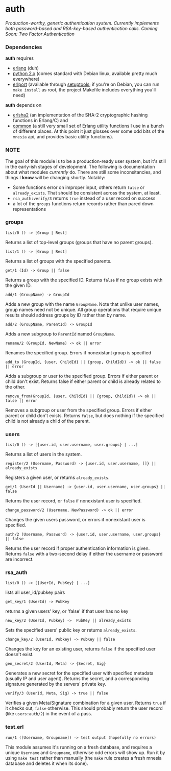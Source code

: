 # auth

*Production-worthy, generic authentication system. Currently implements both password-based and RSA-key-based authentication calls.*
*Coming Soon: Two Factor Authentication*

### Dependencies

**auth** requires

- [erlang](http://www.erlang.org/) (duh)
- [python 2.x](http://www.python.org/getit/releases/2.7/) (comes standard with Debian linux, available pretty much everywhere)
- [erlport](http://erlport.org/) (available through [setuptools](http://pypi.python.org/pypi/setuptools); if you're on Debian, you can run `make install` as root, the project Makefile includes everything you'll need)

**auth** depends on 

- [erlsha2](https://github.com/vinoski/erlsha2) (an implementation of the SHA-2 cryptographic hashing functions in Erlang/C) and 
- [common](https://github.com/Inaimathi/common) (a still very small set of Erlang utility functions I use in a bunch of different places. At this point it just glosses over some odd bits of the `mnesia` api, and provides basic utility functions).

### NOTE

The goal of this module is to be a production-ready user system, but it's still in the early-ish stages of development. The following is documentation about what modules *currently* do. There are still some inconsitancies, and things I **know** will be changing shortly. Notably:

- Some functions error on improper input, others return `false` or `already_exists`. That should be consistent across the system, at least.
- `rsa_auth:verify/3` returns `true` instead of a user record on success
- a lot of the `groups` functions return records rather than pared down representations

### groups

    list/0 () -> [Group | Rest]

Returns a list of top-level groups (groups that have no parent groups).

    list/1 () -> [Group | Rest]
    
Returns a list of groups with the specified parents.

    get/1 (Id) -> Group || false
    
Returns a group with the specified ID. Returns `false` if no group exists with the given ID.

    add/1 (GroupName) -> GroupId
    
Adds a new group with the name `GroupName`. Note that unlike user names, group names need not be unique. All group operations that require unique results should address groups by ID rather than by name.

    add/2 (GroupName, ParentId) -> GroupId

Adds a new subgroup to `ParentId` named `GroupName`.

    rename/2 (GroupId, NewName) -> ok || error
    
Renames the specified group. Errors if nonexistant group is specified

    add_to (GroupId, {user, ChildId} || {group, ChildId}) -> ok || false || error

Adds a subgroup or user to the specified group. Errors if either parent or child don't exist. Returns false if either parent or child is already related to the other.

    remove_from(GroupId, {user, ChildId} || {group, ChildId}) -> ok || false || error

Removes a subgroup or user from the specified group. Errors if either parent or child don't exists. Returns `false`, but does nothing if the specified child is not already a child of the parent.

### users

    list/0 () -> [{user.id, user.username, user.groups} | ...]
    
Returns a list of users in the system.

    register/2 (Username, Password) -> {user.id, user.username, []} || already_exists
    
Registers a given user, or returns `already_exists`.

    get/1 (UserId || Username) -> {user.id, user.username, user.groups} || false
    
Returns the user record, or `false` if nonexistant user is specified.

    change_password/2 (Username, NewPassword) -> ok || error

Changes the given users password, or errors if nonexistant user is specified.

    auth/2 (Username, Password) -> {user.id, user.username, user.groups} || false
    
Returns the user record if proper authentication information is given. Returns `false` with a two-second delay if either the username or password are incorrect.

### rsa_auth

    list/0 () -> [{UserId, PubKey} | ...]

lists all user_id/pubkey pairs

    get_key/1 (UserId) -> PubKey 

returns a given users' key, or 'false' if that user has no key

    new_key/2 (UserId, Pubkey) ->  PubKey || already_exists

Sets the specified users' public key or returns `already_exists`.

    change_key/2 (UserId, Pubkey) -> PubKey || false 

Changes the key for an existing user, returns `false` if the specified user doesn't exist.
    
    gen_secret/2 (UserId, Meta) -> {Secret, Sig}

Generates a new secret for the specified user with specified metadata (usually IP and user agent). Returns the secret, and a corresponding signature generated by the servers' private key.

    verify/3 (UserId, Meta, Sig) -> true || false

Verifies a given Meta/Signature combination for a given user. Returns `true` if it checks out, `false` otherwise. This should probably return the user record (like `users:auth/2`) in the event of a pass.

### test.erl

    run/1 ([Username, Groupname]) -> test output (hopefully no errors)
    
This module assumes it's running on a fresh database, and requires a unique `Username` and `Groupname`, otherwise odd errors will show up. Run it by using `make test` rather than manually (the `make` rule creates a fresh mnesia database and deletes it when its done).

